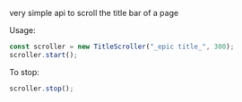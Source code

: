 very simple api to scroll the title bar of a page

Usage:
```javascript
const scroller = new TitleScroller("_epic title_", 300);
scroller.start();
```

To stop:
```javascript
scroller.stop();
```
